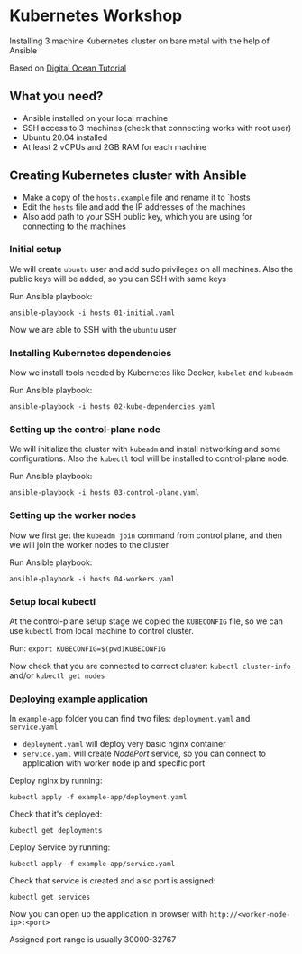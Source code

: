 # Kubernetes Workshop

Installing 3 machine Kubernetes cluster on bare metal with the help of Ansible

Based on [Digital Ocean Tutorial](https://www.digitalocean.com/community/tutorials/how-to-create-a-kubernetes-cluster-using-kubeadm-on-ubuntu-20-04)

## What you need?
- Ansible installed on your local machine
- SSH access to 3 machines (check that connecting works with root user)
- Ubuntu 20.04 installed
- At least 2 vCPUs and 2GB RAM for each machine

## Creating Kubernetes cluster with Ansible 

- Make a copy of the `hosts.example` file and rename it to `hosts
- Edit the `hosts` file and add the IP addresses of the machines
- Also add path to your SSH public key, which you are using for connecting to the machines

### Initial setup

We will create `ubuntu` user and add sudo privileges on all machines. Also the public keys will be added, so you can 
SSH with same keys

Run Ansible playbook:

    ansible-playbook -i hosts 01-initial.yaml

Now we are able to SSH with the `ubuntu` user

### Installing Kubernetes dependencies

Now we install tools needed by Kubernetes like Docker, `kubelet` and `kubeadm`

Run Ansible playbook:

    ansible-playbook -i hosts 02-kube-dependencies.yaml

### Setting up the control-plane node

We will initialize the cluster with `kubeadm` and install networking and some configurations. Also the `kubectl` 
tool will be installed to control-plane node.

Run Ansible playbook:

    ansible-playbook -i hosts 03-control-plane.yaml

### Setting up the worker nodes

Now we first get the `kubeadm join` command from control plane, and then we will join the worker nodes to the cluster

Run Ansible playbook:

    ansible-playbook -i hosts 04-workers.yaml

### Setup local kubectl

At the control-plane setup stage we copied the `KUBECONFIG` file, so we can use `kubectl` from local machine to 
control cluster.

Run: `export KUBECONFIG=$(pwd)KUBECONFIG`

Now check that you are connected to correct cluster: `kubectl cluster-info` and/or `kubectl get nodes`

### Deploying example application

In `example-app` folder you can find two files: `deployment.yaml` and `service.yaml`

- `deployment.yaml` will deploy very basic nginx container
- `service.yaml` will create _NodePort_ service, so you can connect to application with worker node ip and specific port

Deploy nginx by running:

    kubectl apply -f example-app/deployment.yaml

Check that it's deployed:

    kubectl get deployments

Deploy Service by running:

    kubectl apply -f example-app/service.yaml

Check that service is created and also port is assigned:

    kubectl get services

Now you can open up the application in browser with `http://<worker-node-ip>:<port>`

Assigned port range is usually 30000-32767
